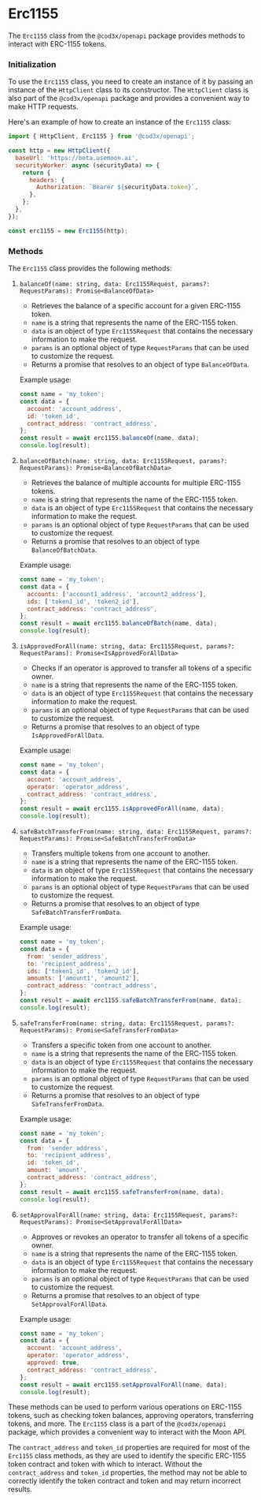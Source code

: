 # Erc1155



The `Erc1155` class from the `@cod3x/openapi` package provides methods to interact with ERC-1155 tokens.

### Initialization

To use the `Erc1155` class, you need to create an instance of it by passing an instance of the `HttpClient` class to its constructor. The `HttpClient` class is also part of the `@cod3x/openapi` package and provides a convenient way to make HTTP requests.

Here's an example of how to create an instance of the `Erc1155` class:

```javascript
import { HttpClient, Erc1155 } from '@cod3x/openapi';

const http = new HttpClient({
  baseUrl: 'https://beta.usemoon.ai',
  securityWorker: async (securityData) => {
    return {
      headers: {
        Authorization: `Bearer ${securityData.token}`,
      },
    };
  },
});

const erc1155 = new Erc1155(http);
```

### Methods

The `Erc1155` class provides the following methods:

1.  `balanceOf(name: string, data: Erc1155Request, params?: RequestParams): Promise<BalanceOfData>`

    * Retrieves the balance of a specific account for a given ERC-1155 token.
    * `name` is a string that represents the name of the ERC-1155 token.
    * `data` is an object of type `Erc1155Request` that contains the necessary information to make the request.
    * `params` is an optional object of type `RequestParams` that can be used to customize the request.
    * Returns a promise that resolves to an object of type `BalanceOfData`.

    Example usage:

    ```javascript
    const name = 'my_token';
    const data = {
      account: 'account_address',
      id: 'token_id',
      contract_address: 'contract_address',
    };
    const result = await erc1155.balanceOf(name, data);
    console.log(result);
    ```
2.  `balanceOfBatch(name: string, data: Erc1155Request, params?: RequestParams): Promise<BalanceOfBatchData>`

    * Retrieves the balance of multiple accounts for multiple ERC-1155 tokens.
    * `name` is a string that represents the name of the ERC-1155 token.
    * `data` is an object of type `Erc1155Request` that contains the necessary information to make the request.
    * `params` is an optional object of type `RequestParams` that can be used to customize the request.
    * Returns a promise that resolves to an object of type `BalanceOfBatchData`.

    Example usage:

    ```javascript
    const name = 'my_token';
    const data = {
      accounts: ['account1_address', 'account2_address'],
      ids: ['token1_id', 'token2_id'],
      contract_address: 'contract_address',
    };
    const result = await erc1155.balanceOfBatch(name, data);
    console.log(result);
    ```
3.  `isApprovedForAll(name: string, data: Erc1155Request, params?: RequestParams): Promise<IsApprovedForAllData>`

    * Checks if an operator is approved to transfer all tokens of a specific owner.
    * `name` is a string that represents the name of the ERC-1155 token.
    * `data` is an object of type `Erc1155Request` that contains the necessary information to make the request.
    * `params` is an optional object of type `RequestParams` that can be used to customize the request.
    * Returns a promise that resolves to an object of type `IsApprovedForAllData`.

    Example usage:

    ```javascript
    const name = 'my_token';
    const data = {
      account: 'account_address',
      operator: 'operator_address',
      contract_address: 'contract_address',
    };
    const result = await erc1155.isApprovedForAll(name, data);
    console.log(result);
    ```
4.  `safeBatchTransferFrom(name: string, data: Erc1155Request, params?: RequestParams): Promise<SafeBatchTransferFromData>`

    * Transfers multiple tokens from one account to another.
    * `name` is a string that represents the name of the ERC-1155 token.
    * `data` is an object of type `Erc1155Request` that contains the necessary information to make the request.
    * `params` is an optional object of type `RequestParams` that can be used to customize the request.
    * Returns a promise that resolves to an object of type `SafeBatchTransferFromData`.

    Example usage:

    ```javascript
    const name = 'my_token';
    const data = {
      from: 'sender_address',
      to: 'recipient_address',
      ids: ['token1_id', 'token2_id'],
      amounts: ['amount1', 'amount2'],
      contract_address: 'contract_address',
    };
    const result = await erc1155.safeBatchTransferFrom(name, data);
    console.log(result);
    ```
5.  `safeTransferFrom(name: string, data: Erc1155Request, params?: RequestParams): Promise<SafeTransferFromData>`

    * Transfers a specific token from one account to another.
    * `name` is a string that represents the name of the ERC-1155 token.
    * `data` is an object of type `Erc1155Request` that contains the necessary information to make the request.
    * `params` is an optional object of type `RequestParams` that can be used to customize the request.
    * Returns a promise that resolves to an object of type `SafeTransferFromData`.

    Example usage:

    ```javascript
    const name = 'my_token';
    const data = {
      from: 'sender_address',
      to: 'recipient_address',
      id: 'token_id',
      amount: 'amount',
      contract_address: 'contract_address',
    };
    const result = await erc1155.safeTransferFrom(name, data);
    console.log(result);
    ```
6.  `setApprovalForAll(name: string, data: Erc1155Request, params?: RequestParams): Promise<SetApprovalForAllData>`

    * Approves or revokes an operator to transfer all tokens of a specific owner.
    * `name` is a string that represents the name of the ERC-1155 token.
    * `data` is an object of type `Erc1155Request` that contains the necessary information to make the request.
    * `params` is an optional object of type `RequestParams` that can be used to customize the request.
    * Returns a promise that resolves to an object of type `SetApprovalForAllData`.

    Example usage:

    ```javascript
    const name = 'my_token';
    const data = {
      account: 'account_address',
      operator: 'operator_address',
      approved: true,
      contract_address: 'contract_address',
    };
    const result = await erc1155.setApprovalForAll(name, data);
    console.log(result);
    ```

These methods can be used to perform various operations on ERC-1155 tokens, such as checking token balances, approving operators, transferring tokens, and more. The `Erc1155` class is a part of the `@cod3x/openapi` package, which provides a convenient way to interact with the Moon API.

The `contract_address` and `token_id` properties are required for most of the `Erc1155` class methods, as they are used to identify the specific ERC-1155 token contract and token with which to interact. Without the `contract_address` and `token_id` properties, the method may not be able to correctly identify the token contract and token and may return incorrect results.
